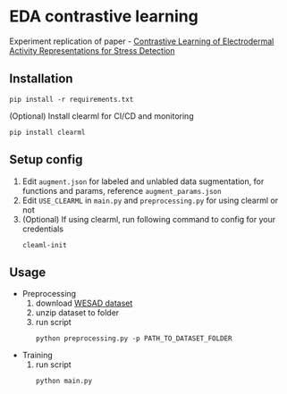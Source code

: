 # EDA contrastive learning
Experiment replication of paper - [Contrastive Learning of Electrodermal Activity
Representations for Stress Detection](https://openreview.net/forum?id=bSC_xo8VQ1b)

## Installation
```
pip install -r requirements.txt
```
(Optional) Install clearml for CI/CD and monitoring
```
pip install clearml
```

## Setup config
1. Edit `augment.json` for labeled and unlabled data sugmentation, for functions and params, reference `augment_params.json`
2. Edit `USE_CLEARML` in `main.py` and `preprocessing.py` for using clearml or not
3. (Optional) If using clearml, run following command to config for your credentials
    ```
    cleaml-init
    ```


## Usage
- Preprocessing
    1. download [WESAD dataset](https://ubi29.informatik.uni-siegen.de/usi/data_wesad.html)
    2. unzip dataset to folder
    3. run script
        ```
        python preprocessing.py -p PATH_TO_DATASET_FOLDER
        ```
- Training
    1. run script
        ```
        python main.py
        ```